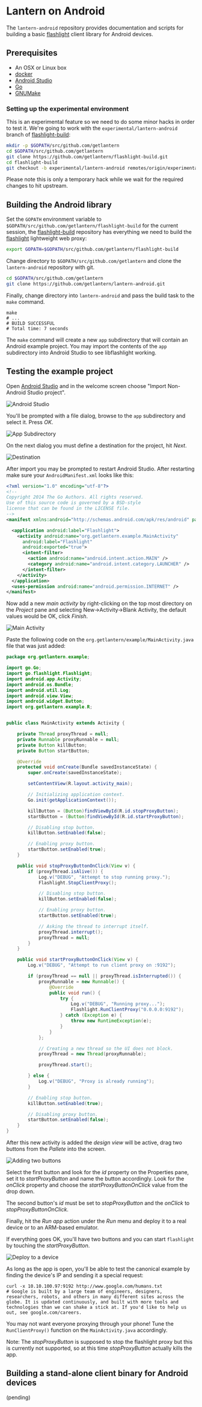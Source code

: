 # Lantern on Android

The `lantern-android` repository provides documentation and scripts for
building a basic [flashlight][1] client library for Android devices.

## Prerequisites

* An OSX or Linux box
* [docker][2]
* [Android Studio][3]
* [Go][4]
* [GNUMake][6]

### Setting up the experimental environment

This is an experimental feature so we need to do some minor hacks in order to
test it. We're going to work with the `experimental/lantern-android` branch of
[flashlight-build][5]:

```sh
mkdir -p $GOPATH/src/github.com/getlantern
cd $GOPATH/src/github.com/getlantern
git clone https://github.com/getlantern/flashlight-build.git
cd flashlight-build
git checkout -b experimental/lantern-android remotes/origin/experimental/lantern-android
```

Please note this is only a temporary hack while we wait for the required
changes to hit upstream.

## Building the Android library

Set the `GOPATH` environment variable to
`$GOPATH/src/github.com/getlantern/flashlight-build` for the current session,
the [flashlight-build][5] repository has everything we need to build the
[flashlight][1] lightweight web proxy:

```sh
export GOPATH=$GOPATH/src/github.com/getlantern/flashlight-build
```

Change directory to `$GOPATH/src/github.com/getlantern` and clone the
`lantern-android` repository with git.

```sh
cd $GOPATH/src/github.com/getlantern
git clone https://github.com/getlantern/lantern-android.git
```

Finally, change directory into `lantern-android` and pass the build task to the
`make` command.

```
make
# ...
# BUILD SUCCESSFUL
# Total time: 7 seconds
```

The `make` command will create a new `app` subdirectory that will contain an
Android example project. You may import the contents of the `app` subdirectory
into Android Studio to see libflashlight working.

## Testing the example project

Open [Android Studio][3] and in the welcome screen choose "Import Non-Android
Studio project".

![Android Studio](https://cloud.githubusercontent.com/assets/385670/5712830/5f4cda3c-9a7b-11e4-85af-8af9d54e18c7.png)

You'll be prompted with a file dialog, browse to the `app` subdirectory and
select it. Press *OK*.

![App Subdirectory](https://cloud.githubusercontent.com/assets/385670/5769230/5431dec6-9cde-11e4-82ce-d3983471a1f1.png)

On the next dialog you must define a destination for the project, hit *Next*.

![Destination](https://cloud.githubusercontent.com/assets/385670/5712874/ad8265e6-9a7b-11e4-9018-671875dfdb17.png)

After import you may be prompted to restart Android Studio. After restarting
make sure your `AndroidManifest.xml` looks like this:

```xml
<?xml version="1.0" encoding="utf-8"?>
<!--
Copyright 2014 The Go Authors. All rights reserved.
Use of this source code is governed by a BSD-style
license that can be found in the LICENSE file.
-->
<manifest xmlns:android="http://schemas.android.com/apk/res/android" package="org.getlantern.example" android:versionCode="1" android:versionName="1.0">

  <application android:label="Flashlight">
    <activity android:name="org.getlantern.example.MainActivity"
      android:label="Flashlight"
      android:exported="true">
      <intent-filter>
        <action android:name="android.intent.action.MAIN" />
        <category android:name="android.intent.category.LAUNCHER" />
      </intent-filter>
    </activity>
  </application>
  <uses-permission android:name="android.permission.INTERNET" />
</manifest>
```

Now add a new *main activity* by right-clicking on the top most directory on
the *Project* pane and selecting New->Activity->Blank Activity, the default
values would be OK, click *Finish*.

![Main Activity](https://cloud.githubusercontent.com/assets/385670/5712891/ca3573fe-9a7b-11e4-953d-d43b12fcdb62.png)

Paste the following code on the `org.getlantern/example/MainActivity.java` file
that was just added:

```java
package org.getlantern.example;

import go.Go;
import go.flashlight.Flashlight;
import android.app.Activity;
import android.os.Bundle;
import android.util.Log;
import android.view.View;
import android.widget.Button;
import org.getlantern.example.R;


public class MainActivity extends Activity {

    private Thread proxyThread = null;
    private Runnable proxyRunnable = null;
    private Button killButton;
    private Button startButton;

    @Override
    protected void onCreate(Bundle savedInstanceState) {
        super.onCreate(savedInstanceState);

        setContentView(R.layout.activity_main);

        // Initializing application context.
        Go.init(getApplicationContext());

        killButton = (Button)findViewById(R.id.stopProxyButton);
        startButton = (Button)findViewById(R.id.startProxyButton);

        // Disabling stop button.
        killButton.setEnabled(false);

        // Enabling proxy button.
        startButton.setEnabled(true);
    }

    public void stopProxyButtonOnClick(View v) {
        if (proxyThread.isAlive()) {
            Log.v("DEBUG", "Attempt to stop running proxy.");
            Flashlight.StopClientProxy();

            // Disabling stop button.
            killButton.setEnabled(false);

            // Enabling proxy button.
            startButton.setEnabled(true);

            // Asking the thread to interrupt itself.
            proxyThread.interrupt();
            proxyThread = null;
        }
    }

    public void startProxyButtonOnClick(View v) {
        Log.v("DEBUG", "Attempt to run client proxy on :9192");

        if (proxyThread == null || proxyThread.isInterrupted()) {
            proxyRunnable = new Runnable() {
                @Override
                public void run() {
                    try {
                        Log.v("DEBUG", "Running proxy...");
                        Flashlight.RunClientProxy("0.0.0.0:9192");
                    } catch (Exception e) {
                        throw new RuntimeException(e);
                    }
                }
            };

            // Creating a new thread so the UI does not block.
            proxyThread = new Thread(proxyRunnable);

            proxyThread.start();

        } else {
            Log.v("DEBUG", "Proxy is already running");
        }

        // Enabling stop button.
        killButton.setEnabled(true);

        // Disabling proxy button.
        startButton.setEnabled(false);
    }
}
```

After this new activity is added the *design view* will be active, drag two
buttons from the *Pallete* into the screen.

![Adding two buttons](https://cloud.githubusercontent.com/assets/385670/5769192/d9df19cc-9cdd-11e4-90d0-b37b6d6b3a41.png)

Select the first button and look for the *id* property on the Properties pane,
set it to *startProxyButton* and name the button accordingly. Look for the
*onClick* property and choose the *startProxyButtonOnClick* value from the drop
down.

The second button's *id* must be set to *stopProxyButton* and the *onClick* to
*stopProxyButtonOnClick*.

Finally, hit the *Run app* action under the *Run* menu and deploy it to a real
device or to an ARM-based emulator.

If everything goes OK, you'll have two buttons and you can start `flashlight`
by touching the *startProxyButton*.

![Deploy to a device](https://cloud.githubusercontent.com/assets/385670/5712899/db6ddb34-9a7b-11e4-8841-6b6b12e46c27.png)

As long as the app is open, you'll be able to test the canonical example by
finding the device's IP and sending it a special request:

```
curl -x 10.10.100.97:9192 http://www.google.com/humans.txt
# Google is built by a large team of engineers, designers, researchers, robots, and others in many different sites across the globe. It is updated continuously, and built with more tools and technologies than we can shake a stick at. If you'd like to help us out, see google.com/careers.
```

You may not want everyone proxying through your phone! Tune the
`RunClientProxy()` function on the `MainActivity.java` accordingly.

Note: The *stopProxyButton* is supposed to stop the flashlight proxy but this
is currently not supported, so at this time *stopProxyButton* actually kills
the app.

## Building a stand-alone client binary for Android devices

(pending)

[1]: https://github.com/getlantern/flashlight
[2]: https://www.docker.com/
[3]: http://developer.android.com/tools/studio/index.html
[4]: http://golang.org/
[5]: https://github.com/getlantern/flashlight-build
[6]: http://www.gnu.org/software/make/
